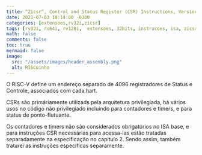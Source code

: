 ```yaml
---
title: “Zicsr”, Control and Status Register (CSR) Instructions, Version 2.0
date: 2021-07-03 18:14:00 -0300
categories: [extensoes,rv32i,zicsr]
tags: [rv32i, rv64i, rv128i,  extensoes, 32bits, instrucoes, isa, zicsr, csr, control and status register, hart, timers, contadores, clock]
math: false
comments: false
toc: true
mermaid: false
image:
  src: "/assets/images/header_assembly.png"
  alt: RISCuinho
---
```

O RISC-V define um endereço separado de 4096 registradores de Status e Controle, associados com cada hart.  

CSRs são primáriamente utilizads pela arquitetura privilegiada, há vários usos no código não privilegiado incluindo para contadores e timers, e para status de ponto-flutuante.

Os contadores e timers não são considerados obrigatórios no ISA base, e para instruções CSR necessárias para acessa-las estão tratadas separadamente na especificação no capítulo 2. Sendo assim, também tratarei as instruções especificas separamente. 

